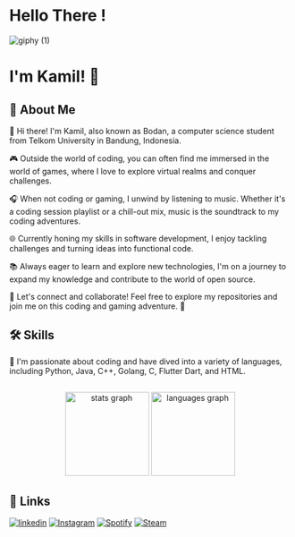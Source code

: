 
# Hello There <coders/>!

![giphy (1)](https://github.com/Bodan07/Bodan07/assets/88619392/78b03f5f-dab7-4a2a-9b33-4876a6505f90)



#  I'm Kamil! 👋


## 🚀 About Me
👋 Hi there! I'm Kamil, also known as Bodan, a computer science student from Telkom University in Bandung, Indonesia.

🎮 Outside the world of coding, you can often find me immersed in the world of games, where I love to explore virtual realms and conquer challenges.

🎧 When not coding or gaming, I unwind by listening to music. Whether it's a coding session playlist or a chill-out mix, music is the soundtrack to my coding adventures.

🌐 Currently honing my skills in software development, I enjoy tackling challenges and turning ideas into functional code.

📚 Always eager to learn and explore new technologies, I'm on a journey to expand my knowledge and contribute to the world of open source.

🔧 Let's connect and collaborate! Feel free to explore my repositories and join me on this coding and gaming adventure. 🚀

## 🛠 Skills

🚀 I'm passionate about coding and have dived into a variety of languages, including Python, Java, C++, Golang, C, Flutter Dart, and HTML.

##

###

<div align="center">
  <img src="https://github-readme-stats.vercel.app/api?username=maurodesouza&hide_title=false&hide_rank=false&show_icons=true&include_all_commits=true&count_private=true&disable_animations=false&theme=dracula&locale=en&hide_border=false" height="150" alt="stats graph"  />
  <img src="https://github-readme-stats.vercel.app/api/top-langs?username=maurodesouza&locale=en&hide_title=false&layout=compact&card_width=320&langs_count=5&theme=dracula&hide_border=false" height="150" alt="languages graph"  />
</div>

###

## 🔗 Links
[![linkedin](https://img.shields.io/badge/linkedin-0A66C2?style=for-the-badge&logo=linkedin&logoColor=white)](https://www.linkedin.com/in/muhammad-najmi-kamil-a1b233232/)
[![Instagram](https://img.shields.io/badge/instagram-E4405F?style=for-the-badge&logo=instagram&logoColor=white)](https://www.instagram.com/najmikml_/)
[![Spotify](https://img.shields.io/badge/spotify-1ED760?style=for-the-badge&logo=spotify&logoColor=white)](https://open.spotify.com/user/aqofyi8vsxth4ia8i8rvijdp3)
[![Steam](https://img.shields.io/badge/steam-000000?style=for-the-badge&logo=steam&logoColor=white)](https://steamcommunity.com/id/kdknyokkmhnhnn/)
